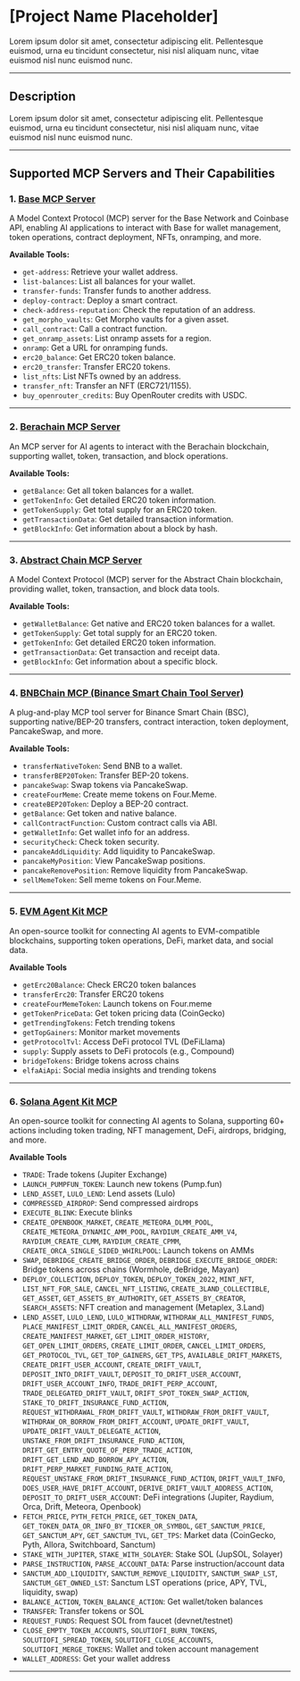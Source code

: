 # [Project Name Placeholder]

Lorem ipsum dolor sit amet, consectetur adipiscing elit. Pellentesque euismod, urna eu tincidunt consectetur, nisi nisl aliquam nunc, vitae euismod nisl nunc euismod nunc.

---

## Description

Lorem ipsum dolor sit amet, consectetur adipiscing elit. Pellentesque euismod, urna eu tincidunt consectetur, nisi nisl aliquam nunc, vitae euismod nisl nunc euismod nunc.

---

## Supported MCP Servers and Their Capabilities

### 1. [**Base MCP Server**](https://github.com/base/base-mcp)

A Model Context Protocol (MCP) server for the Base Network and Coinbase API, enabling AI applications to interact with Base for wallet management, token operations, contract deployment, NFTs, onramping, and more.

**Available Tools:**

- `get-address`: Retrieve your wallet address.
- `list-balances`: List all balances for your wallet.
- `transfer-funds`: Transfer funds to another address.
- `deploy-contract`: Deploy a smart contract.
- `check-address-reputation`: Check the reputation of an address.
- `get_morpho_vaults`: Get Morpho vaults for a given asset.
- `call_contract`: Call a contract function.
- `get_onramp_assets`: List onramp assets for a region.
- `onramp`: Get a URL for onramping funds.
- `erc20_balance`: Get ERC20 token balance.
- `erc20_transfer`: Transfer ERC20 tokens.
- `list_nfts`: List NFTs owned by an address.
- `transfer_nft`: Transfer an NFT (ERC721/1155).
- `buy_openrouter_credits`: Buy OpenRouter credits with USDC.

---

### 2. [**Berachain MCP Server**](https://github.com/PlayAINetwork/bera-mcp)

An MCP server for AI agents to interact with the Berachain blockchain, supporting wallet, token, transaction, and block operations.

**Available Tools:**

- `getBalance`: Get all token balances for a wallet.
- `getTokenInfo`: Get detailed ERC20 token information.
- `getTokenSupply`: Get total supply for an ERC20 token.
- `getTransactionData`: Get detailed transaction information.
- `getBlockInfo`: Get information about a block by hash.

---

### 3. [**Abstract Chain MCP Server**](https://github.com/PlayAINetwork/abstract-mcp)

A Model Context Protocol (MCP) server for the Abstract Chain blockchain, providing wallet, token, transaction, and block data tools.

**Available Tools:**

- `getWalletBalance`: Get native and ERC20 token balances for a wallet.
- `getTokenSupply`: Get total supply for an ERC20 token.
- `getTokenInfo`: Get detailed ERC20 token information.
- `getTransactionData`: Get transaction and receipt data.
- `getBlockInfo`: Get information about a specific block.

---

### 4. [**BNBChain MCP (Binance Smart Chain Tool Server)**](https://github.com/TermiX-official/bsc-mcp)

A plug-and-play MCP tool server for Binance Smart Chain (BSC), supporting native/BEP-20 transfers, contract interaction, token deployment, PancakeSwap, and more.

**Available Tools:**

- `transferNativeToken`: Send BNB to a wallet.
- `transferBEP20Token`: Transfer BEP-20 tokens.
- `pancakeSwap`: Swap tokens via PancakeSwap.
- `createFourMeme`: Create meme tokens on Four.Meme.
- `createBEP20Token`: Deploy a BEP-20 contract.
- `getBalance`: Get token and native balance.
- `callContractFunction`: Custom contract calls via ABI.
- `getWalletInfo`: Get wallet info for an address.
- `securityCheck`: Check token security.
- `pancakeAddLiquidity`: Add liquidity to PancakeSwap.
- `pancakeMyPosition`: View PancakeSwap positions.
- `pancakeRemovePosition`: Remove liquidity from PancakeSwap.
- `sellMemeToken`: Sell meme tokens on Four.Meme.

---

### 5. [**EVM Agent Kit MCP**](https://github.com/mcp-dao/evm-agent-kit)

An open-source toolkit for connecting AI agents to EVM-compatible blockchains, supporting token operations, DeFi, market data, and social data.

**Available Tools**

- `getErc20Balance`: Check ERC20 token balances
- `transferErc20`: Transfer ERC20 tokens
- `createFourMemeToken`: Launch tokens on Four.meme
- `getTokenPriceData`: Get token pricing data (CoinGecko)
- `getTrendingTokens`: Fetch trending tokens
- `getTopGainers`: Monitor market movements
- `getProtocolTvl`: Access DeFi protocol TVL (DeFiLlama)
- `supply`: Supply assets to DeFi protocols (e.g., Compound)
- `bridgeTokens`: Bridge tokens across chains
- `elfaAiApi`: Social media insights and trending tokens

---

### 6. [**Solana Agent Kit MCP**](https://github.com/sendaifun/solana-agent-kit)

An open-source toolkit for connecting AI agents to Solana, supporting 60+ actions including token trading, NFT management, DeFi, airdrops, bridging, and more.

**Available Tools**

- `TRADE`: Trade tokens (Jupiter Exchange)
- `LAUNCH_PUMPFUN_TOKEN`: Launch new tokens (Pump.fun)
- `LEND_ASSET`, `LULO_LEND`: Lend assets (Lulo)
- `COMPRESSED_AIRDROP`: Send compressed airdrops
- `EXECUTE_BLINK`: Execute blinks
- `CREATE_OPENBOOK_MARKET`, `CREATE_METEORA_DLMM_POOL`, `CREATE_METEORA_DYNAMIC_AMM_POOL`, `RAYDIUM_CREATE_AMM_V4`, `RAYDIUM_CREATE_CLMM`, `RAYDIUM_CREATE_CPMM`, `CREATE_ORCA_SINGLE_SIDED_WHIRLPOOL`: Launch tokens on AMMs
- `SWAP`, `DEBRIDGE_CREATE_BRIDGE_ORDER`, `DEBRIDGE_EXECUTE_BRIDGE_ORDER`: Bridge tokens across chains (Wormhole, deBridge, Mayan)
- `DEPLOY_COLLECTION`, `DEPLOY_TOKEN`, `DEPLOY_TOKEN_2022`, `MINT_NFT`, `LIST_NFT_FOR_SALE`, `CANCEL_NFT_LISTING`, `CREATE_3LAND_COLLECTIBLE`, `GET_ASSET`, `GET_ASSETS_BY_AUTHORITY`, `GET_ASSETS_BY_CREATOR`, `SEARCH_ASSETS`: NFT creation and management (Metaplex, 3.Land)
- `LEND_ASSET`, `LULO_LEND`, `LULO_WITHDRAW`, `WITHDRAW_ALL_MANIFEST_FUNDS`, `PLACE_MANIFEST_LIMIT_ORDER`, `CANCEL_ALL_MANIFEST_ORDERS`, `CREATE_MANIFEST_MARKET`, `GET_LIMIT_ORDER_HISTORY`, `GET_OPEN_LIMIT_ORDERS`, `CREATE_LIMIT_ORDER`, `CANCEL_LIMIT_ORDERS`, `GET_PROTOCOL_TVL`, `GET_TOP_GAINERS`, `GET_TPS`, `AVAILABLE_DRIFT_MARKETS`, `CREATE_DRIFT_USER_ACCOUNT`, `CREATE_DRIFT_VAULT`, `DEPOSIT_INTO_DRIFT_VAULT`, `DEPOSIT_TO_DRIFT_USER_ACCOUNT`, `DRIFT_USER_ACCOUNT_INFO`, `TRADE_DRIFT_PERP_ACCOUNT`, `TRADE_DELEGATED_DRIFT_VAULT`, `DRIFT_SPOT_TOKEN_SWAP_ACTION`, `STAKE_TO_DRIFT_INSURANCE_FUND_ACTION`, `REQUEST_WITHDRAWAL_FROM_DRIFT_VAULT`, `WITHDRAW_FROM_DRIFT_VAULT`, `WITHDRAW_OR_BORROW_FROM_DRIFT_ACCOUNT`, `UPDATE_DRIFT_VAULT`, `UPDATE_DRIFT_VAULT_DELEGATE_ACTION`, `UNSTAKE_FROM_DRIFT_INSURANCE_FUND_ACTION`, `DRIFT_GET_ENTRY_QUOTE_OF_PERP_TRADE_ACTION`, `DRIFT_GET_LEND_AND_BORROW_APY_ACTION`, `DRIFT_PERP_MARKET_FUNDING_RATE_ACTION`, `REQUEST_UNSTAKE_FROM_DRIFT_INSURANCE_FUND_ACTION`, `DRIFT_VAULT_INFO`, `DOES_USER_HAVE_DRIFT_ACCOUNT`, `DERIVE_DRIFT_VAULT_ADDRESS_ACTION`, `DEPOSIT_TO_DRIFT_USER_ACCOUNT`: DeFi integrations (Jupiter, Raydium, Orca, Drift, Meteora, Openbook)
- `FETCH_PRICE`, `PYTH_FETCH_PRICE`, `GET_TOKEN_DATA`, `GET_TOKEN_DATA_OR_INFO_BY_TICKER_OR_SYMBOL`, `GET_SANCTUM_PRICE`, `GET_SANCTUM_APY`, `GET_SANCTUM_TVL`, `GET_TPS`: Market data (CoinGecko, Pyth, Allora, Switchboard, Sanctum)
- `STAKE_WITH_JUPITER`, `STAKE_WITH_SOLAYER`: Stake SOL (JupSOL, Solayer)
- `PARSE_INSTRUCTION`, `PARSE_ACCOUNT_DATA`: Parse instruction/account data
- `SANCTUM_ADD_LIQUIDITY`, `SANCTUM_REMOVE_LIQUIDITY`, `SANCTUM_SWAP_LST`, `SANCTUM_GET_OWNED_LST`: Sanctum LST operations (price, APY, TVL, liquidity, swap)
- `BALANCE_ACTION`, `TOKEN_BALANCE_ACTION`: Get wallet/token balances
- `TRANSFER`: Transfer tokens or SOL
- `REQUEST_FUNDS`: Request SOL from faucet (devnet/testnet)
- `CLOSE_EMPTY_TOKEN_ACCOUNTS`, `SOLUTIOFI_BURN_TOKENS`, `SOLUTIOFI_SPREAD_TOKEN`, `SOLUTIOFI_CLOSE_ACCOUNTS`, `SOLUTIOFI_MERGE_TOKENS`: Wallet and token account management
- `WALLET_ADDRESS`: Get your wallet address

---
